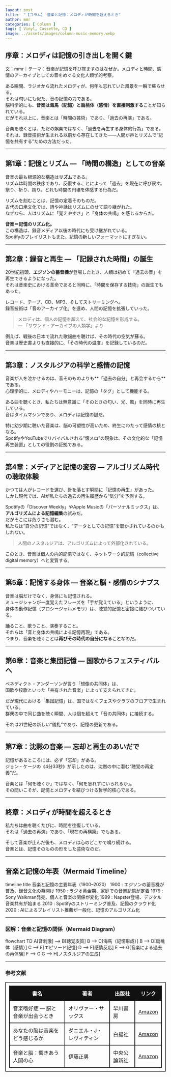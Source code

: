 ```yaml
---
layout: post
title:  "【コラム】 音楽と記憶：メロディが時間を超えるとき"
author: mmr
categories: [ Column ]
tags: [ Vinyl, Cassette, CD ]
image: ../assets/images/column-music-memory.webp
---
```


## 序章：メロディは記憶の引き出しを開く鍵


文：mmr｜テーマ：音楽が記憶を呼び覚ますのはなぜか。メロディと時間、感情のアーカイブとしての音をめぐる文化人類学的考察。

ある瞬間、ラジオから流れたメロディが、何年も忘れていた風景を一瞬で蘇らせる。  
それは匂いにも似た、音の記憶の力である。  
脳科学的にも、**音楽は海馬（記憶）と扁桃体（感情）を直接刺激する**ことが知られている。  
だがそれ以上に、音楽とは「時間の芸術」であり、「過去の再演」である。  

音楽を聴くとは、ただの娯楽ではなく、「過去を再生する身体的行為」である。  
それは、録音技術が生まれる以前から存在してきた——人間が声とリズムで“記憶を共有する”ための方法だった。

---

<style type="text/css">

table, td, th {
border: 2px #111 solid;
width: auto;
padding: 10px; 
}
th {
background-color: #111;
color: #fff;
}
</style>


## 第1章：記憶とリズム — 「時間の構造」としての音楽

音楽の最も根源的な構造は**リズム**である。  
リズムは時間の秩序であり、反復することによって「過去」を現在に呼び戻す。  
祭り、祈り、踊り。どれも時間の円環を体感する行為だ。

リズムを刻むことは、記憶の定着そのものだ。  
古代の口承文化では、詩や神話はリズムにのせて語り継がれた。  
なぜなら、人はリズムに「覚えやすさ」と「身体の共鳴」を感じるからだ。  

**音楽＝記憶のリズム化。**  
この構造は、録音メディア以後の時代にも受け継がれている。  
Spotifyのプレイリストもまた、記憶の新しいフォーマットにすぎない。

---

## 第2章：録音と再生 — 「記録された時間」の誕生

20世紀初頭、**エジソンの蓄音機**が登場したとき、人類は初めて「過去の音」を再生できるようになった。  
それは音楽史における革命であると同時に、「時間を保存する技術」の誕生でもあった。  

レコード、テープ、CD、MP3、そしてストリーミングへ。  
録音技術は「音のアーカイブ化」を進め、人間の記憶を拡張していった。  

> メロディは、個人の記憶を超えて、社会的な記憶を形成する。  
> — 「サウンド・アーカイブの人類学」より

例えば、戦後の日本で流れた歌謡曲を聴けば、その時代の空気が蘇る。  
音楽は歴史書よりも直接的に、「その時代の温度」を記録しているのだ。

---

## 第3章：ノスタルジアの科学と感情の記憶

音楽が人を泣かせるのは、音そのものよりも**「過去の自分」と再会するから**である。  
心理学的に、メロディやハーモニーは、記憶の「タグ」として機能する。  

ある曲を聴くとき、私たちは無意識に「そのときの匂い、光、風」を同時に再生している。  
音はタイムマシンであり、メロディは記憶の鍵だ。  

特に幼少期に聴いた音楽は、脳の可塑性が高いため、終生にわたって感情の核となる。  
SpotifyやYouTubeでリバイバルされる“懐メロ”の現象は、その文化的な「記憶再生装置」としての役割の証拠である。

---

## 第4章：メディアと記憶の変容 — アルゴリズム時代の聴取体験

かつては人がレコードを選び、針を落とす瞬間に「記憶の再生」があった。  
しかし現代では、AIが私たちの過去の再生履歴から“気分”を予測する。  

Spotifyの「Discover Weekly」やApple Musicの「パーソナルミックス」は、**アルゴリズムによる記憶編集**の試みだ。  
だがそこには危うさも潜む。  
私たちは“自分の記憶”ではなく、“データとしての記憶”を聴かされているのかもしれない。  

> 人間のノスタルジアは、アルゴリズムによって外部化されている。

このとき、音楽は個人の内的記憶ではなく、ネットワーク的記憶（collective digital memory）へと変質する。

---

## 第5章：記憶する身体 — 音楽と脳・感情のシナプス

音楽は脳だけでなく、身体にも記憶される。  
ミュージシャンが一度覚えたフレーズを「手が覚えている」というように、  
身体の動作記憶（プロシージャルメモリ）は、聴覚的記憶と密接に結びついている。  

踊ること、歌うこと、演奏すること。  
それらは「音と身体の共鳴による記憶再現」である。  
つまり、音楽を聴くことは**再びその時代の自分になること**なのだ。  

---

## 第6章：音楽と集団記憶 — 国歌からフェスティバルへ

ベネディクト・アンダーソンが言う「想像の共同体」は、  
国歌や校歌といった「共有された音楽」によって支えられてきた。  

だが現代における「集団記憶」は、国ではなくフェスやクラブのフロアで生まれている。  
群衆の中で同じ曲を聴く瞬間、人は個を超えて「音の共同体」に接続する。  

それは21世紀の新しい“儀礼”であり、記憶の更新である。  

---

## 第7章：沈黙の音楽 — 忘却と再生のあいだで

記憶があるところには、必ず「忘却」がある。  
ジョン・ケージの《4分33秒》が示したのは、沈黙の中に潜む“聴覚の再定義”だ。  

音楽とは「何を聴くか」ではなく、「何を忘れずにいられるか」。  
その問いこそが、記憶とメロディを結びつける哲学的核心である。

---

## 終章：メロディが時間を超えるとき

私たちは曲を聴くたびに、時間を往復している。  
それは「過去の再演」であり、「現在の再構築」でもある。  

そして音楽が止んだ後も、メロディは心のどこかで鳴り続ける。  
音楽とは、記憶そのものの形をした芸術なのだ。

---

## 音楽と記憶の年表（Mermaid Timeline）

<div class="mermaid">

timeline
    title 音楽と記憶の主要年表（1900–2020）
    1900 : エジソンの蓄音機が普及、録音文化の幕開け
    1950 : ラジオ黄金期、家庭での音楽記憶が定着
    1979 : Sony Walkman発売、個人と音楽の関係が変化
    1999 : Napster登場、デジタル音楽共有が始まる
    2010 : Spotifyのストリーミング普及、記憶のクラウド化
    2020 : AIによるプレイリスト推薦が一般化、記憶のアルゴリズム化

</div>

---

### 図解：音楽と記憶の関係（Mermaid Diagram）

<div class="mermaid">

flowchart TD
    A[音刺激] --> B[聴覚皮質]
    B --> C[海馬（記憶形成）]
    B --> D[扁桃体（感情）]
    C --> E[エピソード記憶]
    D --> F[感情反応]
    E --> G[音楽による過去の再体験]
    F --> G
    G --> H[ノスタルジアの生成]

</div>

---

### 参考文献

| 書名 | 著者 | 出版社 | リンク |
|------|-------|----------|---------------|
| 音楽嗜好症 ― 脳と音楽が出会うとき | オリヴァー・サックス | 早川書房 | [Amazon](https://amzn.to/3IVGnc9) |
| あなたの脳は音楽をどう感じるか | ダニエル・J・レヴィティン | 白揚社 | [Amazon](https://amzn.to/43k1Hig) |
| 音楽と脳：響きあう人間の心 | 伊藤正男 | 中央公論新社 | [Amazon](https://amzn.to/3Wd4DJI) |


